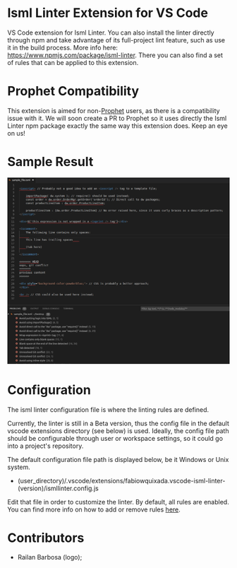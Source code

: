 # Isml Linter Extension for VS Code
VS Code extension for Isml Linter. You can also install the linter directly through npm and take advantage of its full-project lint feature, such as use it in the build process. More info here: https://www.npmjs.com/package/isml-linter. There you can also find a set of rules that can be applied to this extension.

# Prophet Compatibility
This extension is aimed for non-[Prophet](https://marketplace.visualstudio.com/items?itemName=SqrTT.prophet) users, as there is a compatibility issue with it. We will soon
create a PR to Prophet so it uses directly the Isml Linter npm package exactly the same way this extension does. Keep an eye on us!

# Sample Result
![Isml Linter sample use](./images/sample_use.png "Isml Linter Sample Use")

# Configuration
The isml linter configuration file is where the linting rules are defined.

Currently, the linter is still in a Beta version, thus the config file in the default vscode extensions directory (see below) is used. Ideally, the config file path should be configurable through user or workspace settings, so it could go into a project's repository.

The default configuration file path is displayed below, be it Windows or Unix system.


- (user_directory)/.vscode/extensions/fabiowquixada.vscode-isml-linter-(version)/ismllinter.config.js

Edit that file in order to customize the linter. By default, all rules are enabled. You can find more info on how to add or remove rules [here](https://www.npmjs.com/package/isml-linter).

# Contributors
 - Railan Barbosa (logo);
